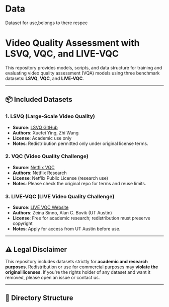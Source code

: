 # Data
Dataset for use,belongs to there respec
# Video Quality Assessment with LSVQ, VQC, and LIVE-VQC

This repository provides models, scripts, and data structure for training and evaluating video quality assessment (VQA) models using three benchmark datasets: **LSVQ**, **VQC**, and **LIVE-VQC**.

---

## 📦 Included Datasets

### 1. LSVQ (Large-Scale Video Quality)
- **Source**: [LSVQ GitHub](https://github.com/zwx8981/LSVQ)
- **Authors**: Xuefei Ying, Zhi Wang
- **License**: Academic use only
- **Notes**: Redistribution permitted only under original license terms.

### 2. VQC (Video Quality Challenge)
- **Source**: [Netflix VQC](https://github.com/Netflix/vqc)
- **Authors**: Netflix Research
- **License**: Netflix Public License (research use)
- **Notes**: Please check the original repo for terms and reuse limits.

### 3. LIVE-VQC (LIVE Video Quality Challenge)
- **Source**: [LIVE VQC Website](http://live.ece.utexas.edu/research/LIVEVQC/index.html)
- **Authors**: Zeina Sinno, Alan C. Bovik (UT Austin)
- **License**: Free for academic research; redistribution must preserve copyright
- **Notes**: Apply for access from UT Austin before use.

---

## ⚠️ Legal Disclaimer

This repository includes datasets strictly for **academic and research purposes**. Redistribution or use for commercial purposes may **violate the original licenses**. If you're the rights holder of any dataset and want it removed, please open an issue or contact us.

---

## 📁 Directory Structure

